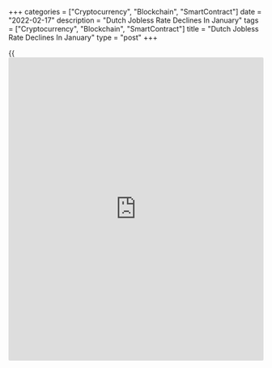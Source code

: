 +++
categories = ["Cryptocurrency", "Blockchain", "SmartContract"]
date = "2022-02-17"
description = "Dutch Jobless Rate Declines In January"
tags = ["Cryptocurrency", "Blockchain", "SmartContract"]
title = "Dutch Jobless Rate Declines In January"
type = "post"
+++

{{<iframe id="large-banner" src="https://www.bounty.group/#slide=21.0" width="100%" height="600" scrolling="no" style="border: 0px solid rgb(216, 221, 230); border-radius: 3px;">}}

The Dutch jobless rate decreased in January, data from the Central
Bureau of Statistics showed on Thursday.

The seasonally adjusted ILO jobless rate for the 15-75 year old age
group fell to 3.6 percent in January from 3.8 percent in December. In
November, the unemployment rate was 3.7 percent.

The number of unemployed persons decreased to 354,000 in January from
369,000 in the preceding month, the agency said.

The youth unemployment rate, applicable to those aged between 15 to 25
years, declined to 7.6 percent in January from 7.8 percent in December.

For comments and feedback [contact](https://www.playgroundfx.com/contact/): editorial@rtt[news](https://www.letsplayfx.com/blog/forex-news-website/).com

[Economic News][1]

 **What parts of the world are seeing the best (and worst) economic
performances lately? Click[here][2] to check out our [Econ Scorecard][2]
and find out! See up-to-the-moment [ranking](https://www.playgroundfx.com/blog/crypto-exchange-ranking/)s for the best and worst
performers in [GDP][3], [unemployment rate][4], [inflation][2] and much
more.**

   1. www.rtt[news](https://www.letsplayfx.com/blog/forex-news-website/).com/Content/EconomicNews.aspx
   2. www.rtt[news](https://www.letsplayfx.com/blog/forex-news-website/).com/economic-scorecard/world-rank/CPI/highest-performance.aspx
   3. www.rtt[news](https://www.letsplayfx.com/blog/forex-news-website/).com/economic-scorecard/world-rank/GDP/highest-performance.aspx
   4. www.rtt[news](https://www.letsplayfx.com/blog/forex-news-website/).com/economic-scorecard/world-rank/unemployment-rate/lowest-performance.aspx